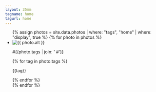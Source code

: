 ```yaml
---
layout: 35mm
tagname: home
tagurl: home
---
```


<!-- <h2>#Home</h2> -->
<ul class="photo-list home">
    {% assign photos = site.data.photos
        | where: "tags", "home"
        | where: "display", true
    %}
    {% for photo in photos %}
    <li class="photo-item aos-jeehye">
        <a class="modal-link">
            <img alt="{{ photo.alt }}" src="{{ photo.link }}">
            <p>#{{photo.tags | join: ' #'}}</p>
            {% for tag in photo.tags %}
                <p>{{tag}}</p>
                <!-- if tag within photo_tags, link to page -->
            {% endfor %}
        </a>
    </li>
    {% endfor %}
</ul>
